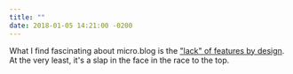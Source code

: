 ```yaml
---
title: ""
date: 2018-01-05 14:21:00 -0200
---
```


What I find fascinating about micro.blog is the ["lack" of features by design](http://www.manton.org/2018/01/dont-worry-about-numbers.html). At the very least, it's a slap in the face in the race to the top.
